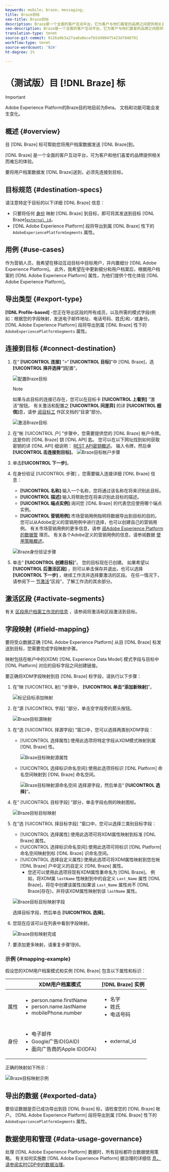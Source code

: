 ```yaml
---
keywords: mobile; braze; messaging;
title: Braze目标
seo-title: Braze目标
description: Braze是一个全面的客户互动平台，它为客户与他们喜爱的品牌之间提供相关且难忘的体验。
seo-description: Braze是一个全面的客户互动平台，它为客户与他们喜爱的品牌之间提供相关且难忘的体验。
translation-type: tm+mt
source-git-commit: 9126a9b3a27aa0a0ecefb5d490475423d7840791
workflow-type: tm+mt
source-wordcount: '924'
ht-degree: 1%

---
```



# （测试版）目 [!DNL Braze] 标

>[!IMPORTANT]
>
>Adobe Experience Platform的Braze目的地目前为Beta。 文档和功能可能会发生变化。

## 概述 {#overview}

目 [!DNL Braze] 标可帮助您将用户档案数据发送 [!DNL Braze]到。

[!DNL Braze] 是一个全面的客户互动平台，可为客户和他们喜爱的品牌提供相关而难忘的体验。

要将用户档案数据发 [!DNL Braze]送到，必须先连接到目标。

## 目标规范 {#destination-specs}

请注意特定于目标的以下详细 [!DNL Braze] 信息：

* 只要将任何 [身份](../../identity-service/namespaces.md) 映射 [!DNL Braze] 到目标，即可将其发送到目标 [!DNL Braze][`external_id`](https://www.braze.com/docs/api/basics/#external-user-id-explanation)。
* [!DNL Adobe Experience Platform] 段将导出到属 [!DNL Braze] 性下的 `AdobeExperiencePlatformSegments` 属性。

## 用例 {#use-cases}

作为营销人员，我希望在移动互动目标中目标用户，并内置细分 [!DNL Adobe Experience Platform]。 此外，我希望在中更新细分和用户档案后，根据用户档案的 [!DNL Adobe Experience Platform] 属性，为他们提供个性化体验 [!DNL Adobe Experience Platform]。

## 导出类型 {#export-type}

**[!DNL Profile-based]** -您正在导出区段的所有成员，以及所需的模式字段(例如：根据您的字段映射，发送电子邮件地址、电话号码、姓氏)和／或身份。
[!DNL Adobe Experience Platform] 段将导出到属 [!DNL Braze] 性下的 `AdobeExperiencePlatformSegments` 属性。


## 连接到目标 {#connect-destination}

1. 在“ **[!UICONTROL 连接]** ”>“ **[!UICONTROL 目标]**”中 [!DNL Braze]，选 **[!UICONTROL 择并选择“]**&#x200B;配置”。

   ![配置Braze目标](assets/braze-destination-configure.png)

   >[!NOTE]
   >
   >如果与此目标的连接已存在，您可以在目标卡 **[!UICONTROL 上看到]** “激活”按钮。 有关激活和配置之 **[!UICONTROL 间差异]** 的详 **[!UICONTROL 细信]**&#x200B;息，请参 [阅目标工](../destinations/destinations-workspace.md#catalog) 作区文档的“目录”部分。
   >
   >![激活Braze目标](assets/braze-destination-activate.png)

1. 在“帐 [!UICONTROL 户] ”步骤中，您需要提供您的 [!DNL Braze] 帐户令牌。 这是你的 [!DNL Braze] 钥 [!DNL API] 匙。 您可以在以下网址找到如何获取密钥的详 [!DNL API] 细说明： [REST API密钥概述](https://www.braze.com/docs/api/api_key/)。 输入令牌，然后单 **[!UICONTROL 击连接到目标]**。
   ![Braze目标帐户步骤](assets/braze-destination-account.png)

1. 单击&#x200B;**[!UICONTROL 下一步]**。

1. 在身份验证 [!UICONTROL 步骤] ，您需要输入连接详细 [!DNL Braze] 信息：
   * **[!UICONTROL 名称]**:输入一个名称，您将通过该名称在将来识别此目标。
   * **[!UICONTROL 描述]**:输入将帮助您在将来识别此目标的描述。
   * **[!UICONTROL 端点实例]**:询问您 [!DNL Braze] 的代表您应使用哪个端点实例。
   * **[!UICONTROL 营销用例]**:市场营销用例指明将数据导出到目标的目的。 您可以从Adobe定义的营销用例中进行选择，也可以创建自己的营销用例。 有关市场营销用例的更多信息，请参 [阅Adobe Experience Platform的数据管](../privacy/data-governance-overview.md#destinations) 理页。 有关各个Adobe定义的营销用例的信息，请参阅数据 [使用策略概述](../../data-governance/policies/overview.md#core-actions)。

   ![Braze身份验证步骤](assets/braze-destination-authentication.png)

1. 单击“ **[!UICONTROL 创建目标]**”。 您的目标现在已创建。 如果希望以 **[!UICONTROL 后激活区段]** ，则可以单击保存并退出，也可以选择 **[!UICONTROL 下一步]** ，继续工作流并选择要激活的区段。 在任一情况下，请参阅下一 [节激活](#activate-segments)“区段”，了解工作流的其余部分。

## 激活区段 {#activate-segments}

有关 [区段用户档案工作流的信息](activate-destinations.md#select-attributes) ，请参阅将激活和区段激活到目标。

## 字段映射 {#field-mapping}

要将受众数据正确 [!DNL Adobe Experience Platform] 从目 [!DNL Braze] 标发送到目标，您需要完成字段映射步骤。

映射包括在帐户中的(XDM) [!DNL Experience Data Model] 模式字段与目标中 [!DNL Platform] 对应的目标字段之间创建链接。

要正确将XDM字段映射到目 [!DNL Braze] 标字段，请执行以下步骤：

1. 在“映 [!UICONTROL 射] ”步骤中， **[!UICONTROL 单击“添加新映射]**”。

   ![标记目标添加映射](assets/braze-destination-mapping.png)

2. 在“源 [!UICONTROL 字段] ”部分，单击空字段旁的箭头按钮。

   ![Braze目标源映射](assets/braze-destination-mapping-source.png)

3. 在“选 [!UICONTROL 择源字段] ”窗口中，您可以选择两类别XDM字段：
   * [!UICONTROL 选择属性]:使用此选项将特定字段从XDM模式映射到属 [!DNL Braze] 性。

      ![Braze目标映射源属性](assets/braze-destination-mapping-attributes.png)

   * [!UICONTROL 选择标识命名空间]:使用此选项将标识 [!DNL Platform] 命名空间映射到 [!DNL Braze] 命名空间。

      ![Braze目标映射源命名空间](assets/braze-destination-mapping-namespaces.png)
   选择源字段，然后单击“ **[!UICONTROL 选择]**”。

4. 在“ [!UICONTROL 目标字段] ”部分，单击字段右侧的映射图标。

   ![Braze目标目标映射](assets/braze-destination-mapping-target.png)

5. 在“选 [!UICONTROL 择目标字段] ”窗口中，您可以选择三类别目标字段：
   * [!UICONTROL 选择属性]:使用此选项可将XDM属性映射到标准 [!DNL Braze] 属性。
   * [!UICONTROL 选择标识命名空间]:使用此选项可将标识 [!DNL Platform] 命名空间映射到标 [!DNL Braze] 识命名空间。
   * [!UICONTROL 选择自定义属性]:使用此选项可将XDM属性映射到您在帐 [!DNL Braze] 户中定义的自定义 [!DNL Braze] 属性。
      * 您还可以使用此选项将现有XDM属性重命名为 [!DNL Braze]。 例如，将XDM属 `lastName` 性映射到中的自定义 `Last_Name` 属性 [!DNL Braze]，将在中创建该属性(如果该 `Last_Name` 属性尚不 [!DNL Braze]存在)，并将该XDM属性映射到该 `lastName` 属性。

   ![Braze目标目标映射字段](assets/braze-destination-mapping-target-fields.png)

   选择目标字段，然后单击 **[!UICONTROL 选择]**。

6. 您现在应该可以在列表中看到字段映射。

   ![Braze目标映射完成](assets/braze-destination-mapping-complete.png)

7. 要添加更多映射，请重复步骤1到6。

### 示例 {#mapping-example}

假设您的XDM用户档案模式和实例 [!DNL Braze] 包含以下属性和标识：

|  | XDM用户档案模式 | [!DNL Braze] 实例 |
|---|---|---|
| 属性 | <ul><li>person.name.firstName</code></li><li>person.name.lastName</code></li><li>mobilePhone.number</code></li></ul> | <ul><li>名字</code></li><li>姓氏</code></li><li>电话号码</code></li></ul> |
| 身份 | <ul><li>电子邮件</code></li><li>Google广告ID(GAID)</code></li><li>面向广告商的Apple ID(IDFA)</code></li></ul> | <ul><li>external_id</code></li></ul> |

正确的映射如下所示：

![Braze目标映射示例](assets/braze-destination-mapping-example.png)

## 导出的数据 {#exported-data}

要验证数据是否已成功导出到目 [!DNL Braze] 标，请检查您的 [!DNL Braze] 帐户。 [!DNL Adobe Experience Platform] 段将导出到属 [!DNL Braze] 性下的 `AdobeExperiencePlatformSegments` 属性。

## 数据使用和管理 {#data-usage-governance}

处理 [!DNL Adobe Experience Platform] 数据时，所有目标都符合数据使用策略。 有关如何实施数 [!DNL Adobe Experience Platform] 据治理的详细信 [息，请参阅实时CDP中的数据治理](/help/rtcdp/privacy/data-governance-overview.md)。

